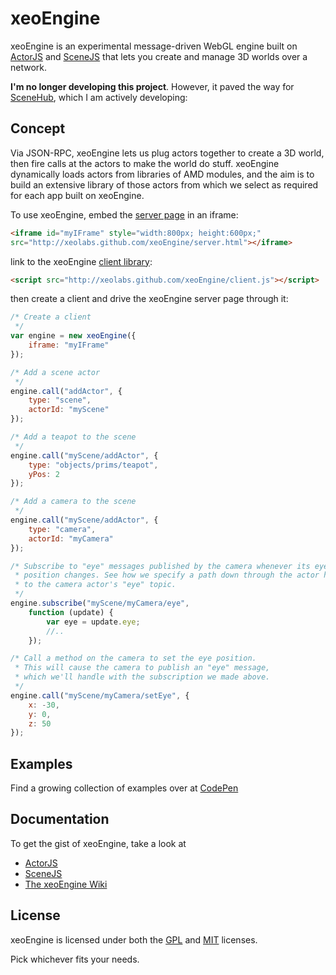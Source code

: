 xeoEngine
=========

xeoEngine is an experimental message-driven WebGL engine built on [ActorJS](https://github.com/xeolabs/actorjs) and [SceneJS](http://scenejs.org)
that lets you create and manage 3D worlds over a network.

**I'm no longer developing this project**. However, it paved the way for [SceneHub](https://github.com/SceneHub), which I am actively developing: 

## Concept

Via JSON-RPC, xeoEngine lets us plug actors together to create a 3D world, then fire calls at the actors to make the world
 do stuff. xeoEngine dynamically loads actors from libraries of AMD modules, and the aim is to build an extensive library of
 those actors from which we select as required for each app built on xeoEngine.

To use xeoEngine, embed the [server page](http://xeolabs.github.com/xeoEngine/server.html) in an iframe:
```html
<iframe id="myIFrame" style="width:800px; height:600px;"
src="http://xeolabs.github.com/xeoEngine/server.html"></iframe>
```
link to the xeoEngine [client library](http://xeolabs.github.com/xeoEngine/client.js):
```html
<script src="http://xeolabs.github.com/xeoEngine/client.js"></script>
```
then create a client and drive the xeoEngine server page through it:
```javascript
/* Create a client
 */
var engine = new xeoEngine({
    iframe: "myIFrame"
});

/* Add a scene actor
 */
engine.call("addActor", {
    type: "scene",
    actorId: "myScene"
});

/* Add a teapot to the scene
 */
engine.call("myScene/addActor", {
    type: "objects/prims/teapot",
    yPos: 2
});

/* Add a camera to the scene
 */
engine.call("myScene/addActor", {
    type: "camera",
    actorId: "myCamera"
});

/* Subscribe to "eye" messages published by the camera whenever its eye
 * position changes. See how we specify a path down through the actor hierarchy
 * to the camera actor's "eye" topic.
 */
engine.subscribe("myScene/myCamera/eye",
    function (update) {
        var eye = update.eye;
        //..
    });

/* Call a method on the camera to set the eye position.
 * This will cause the camera to publish an "eye" message,
 * which we'll handle with the subscription we made above.
 */
engine.call("myScene/myCamera/setEye", {
    x: -30,
    y: 0,
    z: 50
});
```

## Examples
Find a growing collection of examples over at [CodePen](http://codepen.io/collection/BfogF)

## Documentation
To get the gist of xeoEngine, take a look at
* [ActorJS](http://actorjs.org)
* [SceneJS](http://scenejs.org)
* [The xeoEngine Wiki](https://github.com/xeolabs/xeoEngine/wiki)

## License
xeoEngine is licensed under both the [GPL](https://github.com/xeolabs/xeoEngine/blob/master/licenses/GPL_LICENSE.txt)
and [MIT](https://github.com/xeolabs/xeoEngine/blob/master/licenses/MIT_LICENSE.txt) licenses.

Pick whichever fits your needs.
